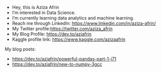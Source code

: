 -  Hey, this is Aziza Afrin
-  I’m interested in Data Science.
-  I’m currently learning data analytics and machine learning.
-  Reach me through LinkedIn: https://www.linkedin.com/in/aziza-afrin/
-  My Twitter profile:https://twitter.com/aziza_afrin
-  My Blog Profile: https://dev.to/aziafrin
-  Kaggle profile link: https://www.kaggle.com/azizaafrin


My blog posts:
- https://dev.to/aziafrin/powerful-pandas-part-1-j71
- https://dev.to/aziafrin/new-to-numpy-3gcc


<!---
aziafrin/aziafrin is a ✨ special ✨ repository because its `README.md` (this file) appears on your GitHub profile.
You can click the Preview link to take a look at your changes.
--->
